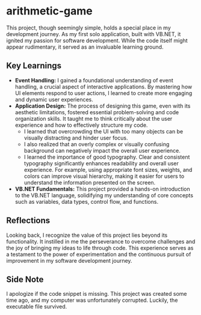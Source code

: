 # arithmetic-game

This project, though seemingly simple, holds a special place in my development journey. As my first solo application, built with VB.NET, it ignited my passion for software development. While the code itself might appear rudimentary, it served as an invaluable learning ground.

## Key Learnings

* **Event Handling:** I gained a foundational understanding of event handling, a crucial aspect of interactive applications. By mastering how UI elements respond to user actions, I learned to create more engaging and dynamic user experiences.
* **Application Design:** The process of designing this game, even with its aesthetic limitations, fostered essential problem-solving and code organization skills. It taught me to think critically about the user experience and how to effectively structure my code.
    * I learned that overcrowding the UI with too many objects can be visually distracting and hinder user focus. 
    * I also realized that an overly complex or visually confusing background can negatively impact the overall user experience. 
    * I learned the importance of good typography. Clear and consistent typography significantly enhances readability and overall user experience. For example, using appropriate font sizes, weights, and colors can improve visual hierarchy, making it easier for users to understand the information presented on the screen.
* **VB.NET Fundamentals:** This project provided a hands-on introduction to the VB.NET language, solidifying my understanding of core concepts such as variables, data types, control flow, and functions.

## Reflections

Looking back, I recognize the value of this project lies beyond its functionality. It instilled in me the perseverance to overcome challenges and the joy of bringing my ideas to life through code. This experience serves as a testament to the power of experimentation and the continuous pursuit of improvement in my software development journey.

## Side Note

I apologize if the code snippet is missing. This project was created some time ago, and my computer was unfortunately corrupted. Luckily, the executable file survived.
